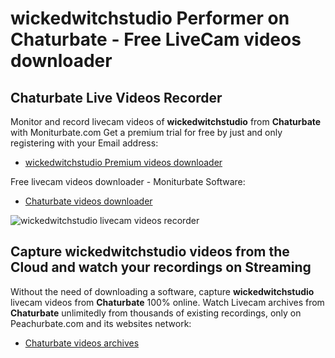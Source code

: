 # wickedwitchstudio Performer on Chaturbate - Free LiveCam videos downloader

## Chaturbate Live Videos Recorder

Monitor and record livecam videos of **wickedwitchstudio** from **Chaturbate** with Moniturbate.com
Get a premium trial for free by just and only registering with your Email address:
* [wickedwitchstudio Premium videos downloader](https://moniturbate.com/request-demo-licence-key.html)

Free livecam videos downloader - Moniturbate Software:
* [Chaturbate videos downloader](https://moniturbate.com/moniturbate-download-software.html)

![wickedwitchstudio livecam videos recorder](https://peachurnet.com/templates/moniturbate-software.png)


## Capture wickedwitchstudio videos from the Cloud and watch your recordings on Streaming

Without the need of downloading a software, capture **wickedwitchstudio** livecam videos from **Chaturbate** 100% online.
Watch Livecam archives from **Chaturbate** unlimitedly from thousands of existing recordings, only on Peachurbate.com and its websites network:
* [Chaturbate videos archives](https://peachurnet.com/)